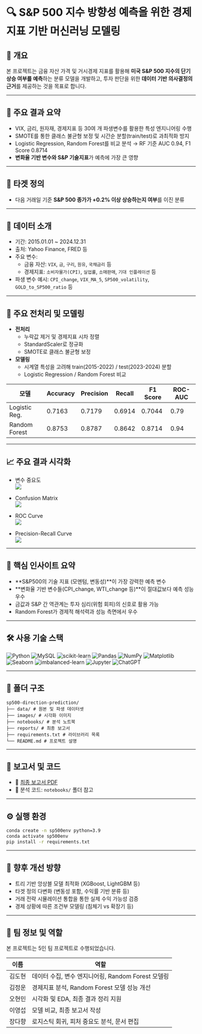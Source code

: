 # 🔍 S&P 500 지수 방향성 예측을 위한 경제지표 기반 머신러닝 모델링

## 📝 개요  
본 프로젝트는 금융 자산 가격 및 거시경제 지표를 활용해 **미국 S&P 500 지수의 단기 상승 여부를 예측**하는 분류 모델을 개발하고, 투자 판단을 위한 **데이터 기반 의사결정의 근거**를 제공하는 것을 목표로 합니다.

---

## 📌 주요 결과 요약  
- VIX, 금리, 원자재, 경제지표 등 30여 개 파생변수를 활용한 특성 엔지니어링 수행  
- SMOTE를 통한 클래스 불균형 보정 및 시간순 분할(train/test)로 과최적화 방지  
- Logistic Regression, Random Forest를 비교 분석 → RF 기준 AUC 0.94, F1 Score 0.8714    
- **변화율 기반 변수와 S&P 기술지표**가 예측에 가장 큰 영향

---

## 🎯 타겟 정의  
- 다음 거래일 기준 **S&P 500 종가가 +0.2% 이상 상승하는지 여부**를 이진 분류

---

## 📁 데이터 소개  
- 기간: 2015.01.01 ~ 2024.12.31  
- 출처: Yahoo Finance, FRED 등  
- 주요 변수:
  - 금융 자산: `VIX`, `금`, `구리`, `원유`, `국채금리` 등  
  - 경제지표: `소비자물가(CPI)`, `실업률`, `소매판매`, `기대 인플레이션` 등  
- 파생 변수 예시: `CPI_change`, `VIX_MA_5`, `SP500_volatility`, `GOLD_to_SP500_ratio` 등

---

## 🧪 주요 전처리 및 모델링  
- **전처리**
  - 누락값 제거 및 경제지표 시차 정렬  
  - StandardScaler로 정규화  
  - SMOTE로 클래스 불균형 보정  
- **모델링**
  - 시계열 특성을 고려해 train(2015-2022) / test(2023-2024) 분할  
  - Logistic Regression / Random Forest 비교  

| 모델             | Accuracy | Precision | Recall | F1 Score | ROC-AUC |
|------------------|----------|-----------|--------|----------|---------|
| Logistic Reg.    | 0.7163   | 0.7179    | 0.6914 | 0.7044   | 0.79    |
| Random Forest    | 0.8753   | 0.8787    | 0.8642 | 0.8714   | 0.94    |

---

## 📈 주요 결과 시각화

- 변수 중요도  
  ![](./images/feature.png)

- Confusion Matrix  
  ![](./images/confusion.png)

- ROC Curve  
  ![](./images/ROC_Curve.png)

- Precision-Recall Curve  
  ![](./images/Precision_Recall.png)

---

## 🧠 핵심 인사이트 요약  
- **S&P500의 기술 지표 (모멘텀, 변동성)**이 가장 강력한 예측 변수  
- **변화율 기반 변수들(CPI_change, WTI_change 등)**이 절대값보다 예측 성능 우수  
- 금값과 S&P 간 역관계는 투자 심리(위험 회피)의 신호로 활용 가능  
- Random Forest가 경제적 해석력과 성능 측면에서 우수

---

## 🛠 사용 기술 스택  
![Python](https://img.shields.io/badge/Python-3776AB?style=for-the-badge&logo=python&logoColor=white)
![MySQL](https://img.shields.io/badge/MySQL-4479A1?style=for-the-badge&logo=mysql&logoColor=white)
![scikit-learn](https://img.shields.io/badge/scikit--learn-F7931E?style=for-the-badge&logo=scikitlearn&logoColor=white)
![Pandas](https://img.shields.io/badge/Pandas-150458?style=for-the-badge&logo=pandas&logoColor=white)
![NumPy](https://img.shields.io/badge/NumPy-013243?style=for-the-badge&logo=numpy&logoColor=white)
![Matplotlib](https://img.shields.io/badge/Matplotlib-11557C?style=for-the-badge)
![Seaborn](https://img.shields.io/badge/Seaborn-76B900?style=for-the-badge&logo=python&logoColor=white)
![imbalanced-learn](https://img.shields.io/badge/imbalanced--learn-SMOTE-00599C?style=for-the-badge)
![Jupyter](https://img.shields.io/badge/Jupyter-F37626?style=for-the-badge&logo=jupyter&logoColor=white)
![ChatGPT](https://img.shields.io/badge/ChatGPT-10A37F?style=for-the-badge&logo=openai&logoColor=white)

---

## 📁 폴더 구조
```
sp500-direction-prediction/
├── data/ # 원본 및 파생 데이터셋
├── images/ # 시각화 이미지
├── notebooks/ # 분석 노트북
├── reports/ # 최종 보고서
├── requirements.txt # 라이브러리 목록
└── README.md # 프로젝트 설명
```
---

## 📄 보고서 및 코드  
- 📘 [최종 보고서 PDF](./report/Project_Report.pdf)  
- 📓 분석 코드: `notebooks/` 폴더 참고

---

## ⚙️ 실행 환경  
```bash
conda create -n sp500env python=3.9
conda activate sp500env
pip install -r requirements.txt
```
---

## 🚀 향후 개선 방향
- 트리 기반 앙상블 모델 최적화 (XGBoost, LightGBM 등)
- 타겟 정의 다변화 (변동성 포함, 수익률 기반 분류 등)  
- 거래 전략 시뮬레이션 통합을 통한 실제 수익 가능성 검증  
- 경제 상황에 따른 조건부 모델링 (침체기 vs 확장기 등)

---

## 👥 팀 정보 및 역할
본 프로젝트는 5인 팀 프로젝트로 수행되었습니다.

| 이름  | 역할                                  |
| --- | ----------------------------------- |
| 김도현 | 데이터 수집, 변수 엔지니어링, Random Forest 모델링 |
| 김정운 | 경제지표 분석, Random Forest 모델 성능 개선     |
| 오현민 | 시각화 및 EDA, 최종 결과 정리 지원              |
| 이영섭 | 모델 비교, 최종 보고서 작성                    |
| 장다향 | 로지스틱 회귀, 피처 중요도 분석, 문서 편집           |
